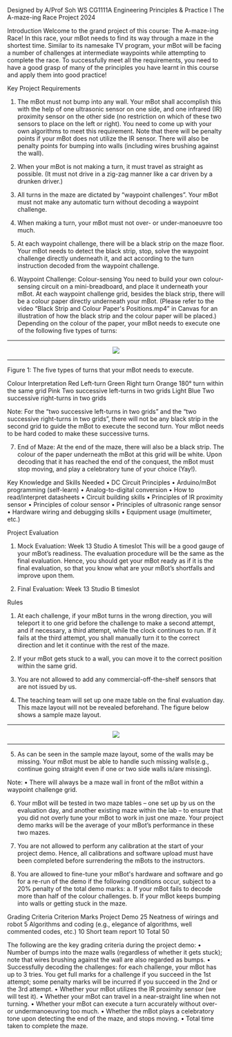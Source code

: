 Designed by A/Prof Soh WS
CG1111A Engineering Principles & Practice I
The A-maze-ing Race Project 2024

Introduction
Welcome to the grand project of this course: The A-maze-ing Race!
In this race, your mBot needs to find its way through a maze in the shortest time. Similar to its
namesake TV program, your mBot will be facing a number of challenges at intermediate waypoints
while attempting to complete the race. To successfully meet all the requirements, you need to have
a good grasp of many of the principles you have learnt in this course and apply them into good
practice!

Key Project Requirements
1. The mBot must not bump into any wall. Your mBot shall accomplish this with the help of one
ultrasonic sensor on one side, and one infrared (IR) proximity sensor on the other side (no
restriction on which of these two sensors to place on the left or right). You need to come up
with your own algorithms to meet this requirement. Note that there will be penalty points if
your mBot does not utilize the IR sensor. There will also be penalty points for bumping into
walls (including wires brushing against the wall).

2. When your mBot is not making a turn, it must travel as straight as possible. (It must not drive
in a zig-zag manner like a car driven by a drunken driver.)

3. All turns in the maze are dictated by “waypoint challenges”. Your mBot must not make any
automatic turn without decoding a waypoint challenge.

4. When making a turn, your mBot must not over- or under-manoeuvre too much.
   
5. At each waypoint challenge, there will be a black strip on the maze floor. Your mBot needs to
detect the black strip, stop, solve the waypoint challenge directly underneath it, and act
according to the turn instruction decoded from the waypoint challenge.

6. Waypoint Challenge: Colour-sensing
You need to build your own colour-sensing circuit on a mini-breadboard, and place it
underneath your mBot. At each waypoint challenge grid, besides the black strip, there will be
a colour paper directly underneath your mBot. (Please refer to the video “Black Strip and
Colour Paper's Positions.mp4” in Canvas for an illustration of how the black strip and the
colour paper will be placed.) Depending on the colour of the paper, your mBot needs to
execute one of the following five types of turns:

---

<div align="center">
	<img src='https://github.com/user-attachments/assets/e2f27035-95de-40a3-9352-89362f776dae'>
</div>

---

Figure 1: The five types of turns that your mBot needs to execute.

Colour Interpretation
Red Left-turn
Green Right turn
Orange 180° turn within the same grid
Pink Two successive left-turns in two grids
Light Blue Two successive right-turns in two grids

Note:
For the “two successive left-turns in two grids” and the “two successive right-turns in two
grids”, there will not be any black strip in the second grid to guide the mBot to execute the
second turn. Your mBot needs to be hard coded to make these successive turns.

7. End of Maze:
At the end of the maze, there will also be a black strip. The colour of the paper underneath
the mBot at this grid will be white. Upon decoding that it has reached the end of the conquest,
the mBot must stop moving, and play a celebratory tune of your choice (Yay!).

Key Knowledge and Skills Needed
• DC Circuit Principles
• Arduino/mBot programming (self-learn)
• Analog-to-digital conversion
• How to read/interpret datasheets
• Circuit building skills
• Principles of IR proximity sensor
• Principles of colour sensor
• Principles of ultrasonic range sensor
• Hardware wiring and debugging skills
• Equipment usage (multimeter, etc.)

Project Evaluation
1. Mock Evaluation: Week 13 Studio A timeslot
This will be a good gauge of your mBot’s readiness. The evaluation procedure will be the same
as the final evaluation. Hence, you should get your mBot ready as if it is the final evaluation,
so that you know what are your mBot’s shortfalls and improve upon them.

2. Final Evaluation: Week 13 Studio B timeslot

Rules
1. At each challenge, if your mBot turns in the wrong direction, you will teleport it to one grid
before the challenge to make a second attempt, and if necessary, a third attempt, while the
clock continues to run. If it fails at the third attempt, you shall manually turn it to the correct
direction and let it continue with the rest of the maze.

2. If your mBot gets stuck to a wall, you can move it to the correct position within the same grid.
  
3. You are not allowed to add any commercial-off-the-shelf sensors that are not issued by us.

4. The teaching team will set up one maze table on the final evaluation day. This maze layout
will not be revealed beforehand. The figure below shows a sample maze layout.

---

<div align="center">
	<img src='https://github.com/user-attachments/assets/3966caec-3e1b-46e2-8ac6-a8df8a36e9ec'>
</div>

---

5. As can be seen in the sample maze layout, some of the walls may be missing. Your mBot
must be able to handle such missing walls(e.g., continue going straight even if one or two side
walls is/are missing).

Note:
• There will always be a maze wall in front of the mBot within a waypoint challenge grid.

6. Your mBot will be tested in two maze tables – one set up by us on the evaluation day, and
another existing maze within the lab – to ensure that you did not overly tune your mBot to
work in just one maze. Your project demo marks will be the average of your mBot’s
performance in these two mazes.

7. You are not allowed to perform any calibration at the start of your project demo. Hence, all
calibrations and software upload must have been completed before surrendering the mBots
to the instructors.

8. You are allowed to fine-tune your mBot's hardware and software and go for a re-run of the
demo if the following conditions occur, subject to a 20% penalty of the total demo marks:
a. If your mBot fails to decode more than half of the colour challenges.
b. If your mBot keeps bumping into walls or getting stuck in the maze.

Grading Criteria
Criterion Marks
Project Demo 25
Neatness of wirings and robot 5
Algorithms and coding (e.g., elegance of
algorithms, well commented codes, etc.)
10
Short team report 10
Total 50

The following are the key grading criteria during the project demo:
• Number of bumps into the maze walls (regardless of whether it gets stuck); note
that wires brushing against the wall are also regarded as bumps.
• Successfully decoding the challenges: for each challenge, your mBot has up to 3
tries. You get full marks for a challenge if you succeed in the 1st attempt; some
penalty marks will be incurred if you succeed in the 2nd or the 3rd attempt.
• Whether your mBot utilizes the IR proximity sensor (we will test it).
• Whether your mBot can travel in a near-straight line when not turning.
• Whether your mBot can execute a turn accurately without over- or undermanoeuvring too much.
• Whether the mBot plays a celebratory tone upon detecting the end of the maze, and
stops moving.
• Total time taken to complete the maze.
